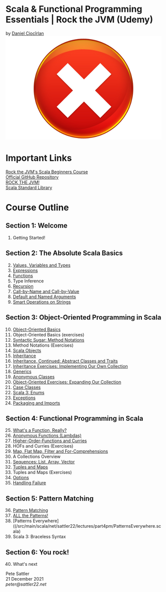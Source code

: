 # Scala &amp; Functional Programming Essentials | Rock the JVM (Udemy)
by [Daniel Ciocîrlan](https://www.udemy.com/user/daniel-ciocirlan/)
![Udemy Certificate](/images/certificate.jpg)

# Important Links

[Rock the JVM's Scala Beginners Course](https://www.udemy.com/course/rock-the-jvm-scala-for-beginners/)  
[Official GitHub Repository](https://github.com/rockthejvm/udemy-scala-beginners)  
[ROCK THE JVM!](https://rockthejvm.com)  
[Scala Standard Library](https://www.scala-lang.org/api/current)

# Course Outline

## Section 1: Welcome

1. Getting Started!

## Section 2: The Absolute Scala Basics

2. [Values, Variables and Types](/src/main/scala/net/sattler22/lectures/part1basics/ValuesVariablesTypes.scala)
3. [Expressions](/src/main/scala/net/sattler22/lectures/part1basics/Expressions.scala)
4. [Functions](/src/main/scala/net/sattler22/lectures/part1basics/Functions.scala)
5. Type Inference
6. [Recursion](/src/main/scala/net/sattler22/lectures/part1basics/Recursion.scala)
7. [Call-by-Name and Call-by-Value](/src/main/scala/net/sattler22/lectures/part1basics/CBNvsCBV.scala)
8. [Default and Named Arguments](/src/main/scala/net/sattler22/lectures/part1basics/DefaultArgs.scala)
9. [Smart Operations on Strings](/src/main/scala/net/sattler22/lectures/part1basics/StringOps.scala)

## Section 3: Object-Oriented Programming in Scala

10. [Object-Oriented Basics](/src/main/scala/net/sattler22/lectures/part2oop/OOBasics.scala)
11. Object-Oriented Basics (exercises)
12. [Syntactic Sugar: Method Notations](/src/main/scala/net/sattler22/lectures/part2oop/MethodNotations.scala)
13. Method Notations (Exercises)
14. [Scala Objects](/src/main/scala/net/sattler22/lectures/part2oop/Objects.scala)
15. [Inheritance](/src/main/scala/net/sattler22/lectures/part2oop/Inheritance.scala)
16. [Inheritance, Continued: Abstract Classes and Traits](/src/main/scala/net/sattler22/lectures/part2oop/AbstractDataTypes.scala)
17. [Inheritance Exercises: Implementing Our Own Collection](/src/main/scala/net/sattler22/exercises/MyList.scala)
18. [Generics](/src/main/scala/net/sattler22/lectures/part2oop/Generics.scala)
19. [Anonymous Classes](/src/main/scala/net/sattler22/lectures/part2oop/AnonymousClasses.scala)
20. [Object-Oriented Exercises: Expanding Our Collection](/src/main/scala/net/sattler22/exercises/MyList.scala)
21. [Case Classes](/src/main/scala/net/sattler22/lectures/part2oop/CaseClasses.scala)
22. [Scala 3: Enums](/src/main/scala/net/sattler22/lectures/part2oop/Enums.scala)
23. [Exceptions](/src/main/scala/net/sattler22/lectures/part2oop/Exceptions.scala)
24. [Packaging and Imports](/src/main/scala/net/sattler22/lectures/part2oop/PackagingAndImports.scala)

## Section 4: Functional Programming in Scala

25. [What's a Function, Really?](/src/main/scala/net/sattler22/lectures/part3fp/WhatsAFunction.scala)
26. [Anonymous Functions (Lambdas)](/src/main/scala/net/sattler22/lectures/part3fp/AnonymousFunctions.scala)
27. [Higher-Order-Functions and Curries](/src/main/scala/net/sattler22/lectures/part3fp/HOFsCurries.scala)
28. HOFs and Curries (Exercises)
29. [Map, Flat Map, Filter and For-Comprehensions](/src/main/scala/net/sattler22/lectures/part3fp/MapFlatmapFilterForComprehensions.scala)
30. A Collections Overview
31. [Sequences: List, Array, Vector](/src/main/scala/net/sattler22/lectures/part3fp/Sequences.scala)
32. [Tuples and Maps](/src/main/scala/net/sattler22/lectures/part3fp/TuplesAndMaps.scala)
33. Tuples and Maps (Exercises)
34. [Options](/src/main/scala/net/sattler22/lectures/part3fp/Options.scala)
35. [Handling Failure](/src/main/scala/net/sattler22/lectures/part3fp/HandlingFailure.scala)

## Section 5: Pattern Matching

36. [Pattern Matching](/src/main/scala/net/sattler22/lectures/part4pm/PatternMatching.scala)
37. [ALL the Patterns!](/src/main/scala/net/sattler22/lectures/part4pm/AllThePatterns.scala)
38. [Patterns Everywhere]((/src/main/scala/net/sattler22/lectures/part4pm/PatternsEverywhere.scala)
39. Scala 3: Braceless Syntax

## Section 6: You rock!
40. What's next

Pete Sattler  
21 December 2021  
_peter@sattler22.net_
